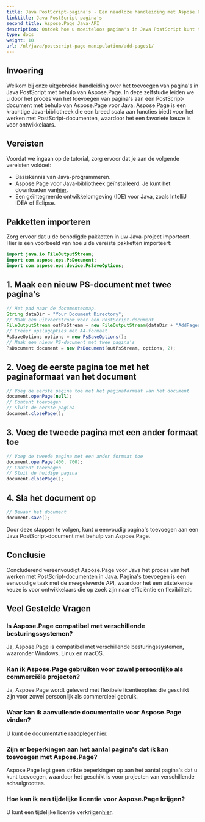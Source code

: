```yaml
---
title: Java PostScript-pagina's - Een naadloze handleiding met Aspose.Page
linktitle: Java PostScript-pagina's
second_title: Aspose.Page Java-API
description: Ontdek hoe u moeiteloos pagina's in Java PostScript kunt toevoegen met Aspose.Page. Verbeter uw documentcreatie met deze krachtige Java-bibliotheek.
type: docs
weight: 10
url: /nl/java/postscript-page-manipulation/add-pages1/
---
```

## Invoering
Welkom bij onze uitgebreide handleiding over het toevoegen van pagina's in Java PostScript met behulp van Aspose.Page. In deze zelfstudie leiden we u door het proces van het toevoegen van pagina's aan een PostScript-document met behulp van Aspose.Page voor Java. Aspose.Page is een krachtige Java-bibliotheek die een breed scala aan functies biedt voor het werken met PostScript-documenten, waardoor het een favoriete keuze is voor ontwikkelaars.
## Vereisten
Voordat we ingaan op de tutorial, zorg ervoor dat je aan de volgende vereisten voldoet:
- Basiskennis van Java-programmeren.
-  Aspose.Page voor Java-bibliotheek geïnstalleerd. Je kunt het downloaden van[hier](https://releases.aspose.com/page/java/).
- Een geïntegreerde ontwikkelomgeving (IDE) voor Java, zoals IntelliJ IDEA of Eclipse.
## Pakketten importeren
Zorg ervoor dat u de benodigde pakketten in uw Java-project importeert. Hier is een voorbeeld van hoe u de vereiste pakketten importeert:
```java
import java.io.FileOutputStream;
import com.aspose.eps.PsDocument;
import com.aspose.eps.device.PsSaveOptions;

```
## 1. Maak een nieuw PS-document met twee pagina's
```java
// Het pad naar de documentenmap.
String dataDir = "Your Document Directory";
// Maak een uitvoerstroom voor een PostScript-document
FileOutputStream outPsStream = new FileOutputStream(dataDir + "AddPages1_outPS.ps");
// Creëer opslagopties met A4-formaat
PsSaveOptions options = new PsSaveOptions();
// Maak een nieuw PS-document met twee pagina's
PsDocument document = new PsDocument(outPsStream, options, 2);
```
## 2. Voeg de eerste pagina toe met het paginaformaat van het document
```java
// Voeg de eerste pagina toe met het paginaformaat van het document
document.openPage(null);
// Content toevoegen
// Sluit de eerste pagina
document.closePage();
```
## 3. Voeg de tweede pagina met een ander formaat toe
```java
// Voeg de tweede pagina met een ander formaat toe
document.openPage(400, 700);
// Content toevoegen
// Sluit de huidige pagina
document.closePage();
```
## 4. Sla het document op
```java
// Bewaar het document
document.save();
```
Door deze stappen te volgen, kunt u eenvoudig pagina's toevoegen aan een Java PostScript-document met behulp van Aspose.Page.
## Conclusie
Concluderend vereenvoudigt Aspose.Page voor Java het proces van het werken met PostScript-documenten in Java. Pagina's toevoegen is een eenvoudige taak met de meegeleverde API, waardoor het een uitstekende keuze is voor ontwikkelaars die op zoek zijn naar efficiëntie en flexibiliteit.
## Veel Gestelde Vragen
### Is Aspose.Page compatibel met verschillende besturingssystemen?
Ja, Aspose.Page is compatibel met verschillende besturingssystemen, waaronder Windows, Linux en macOS.
### Kan ik Aspose.Page gebruiken voor zowel persoonlijke als commerciële projecten?
Ja, Aspose.Page wordt geleverd met flexibele licentieopties die geschikt zijn voor zowel persoonlijk als commercieel gebruik.
### Waar kan ik aanvullende documentatie voor Aspose.Page vinden?
 U kunt de documentatie raadplegen[hier](https://reference.aspose.com/page/java/).
### Zijn er beperkingen aan het aantal pagina's dat ik kan toevoegen met Aspose.Page?
Aspose.Page legt geen strikte beperkingen op aan het aantal pagina's dat u kunt toevoegen, waardoor het geschikt is voor projecten van verschillende schaalgroottes.
### Hoe kan ik een tijdelijke licentie voor Aspose.Page krijgen?
 U kunt een tijdelijke licentie verkrijgen[hier](https://purchase.aspose.com/temporary-license/).
